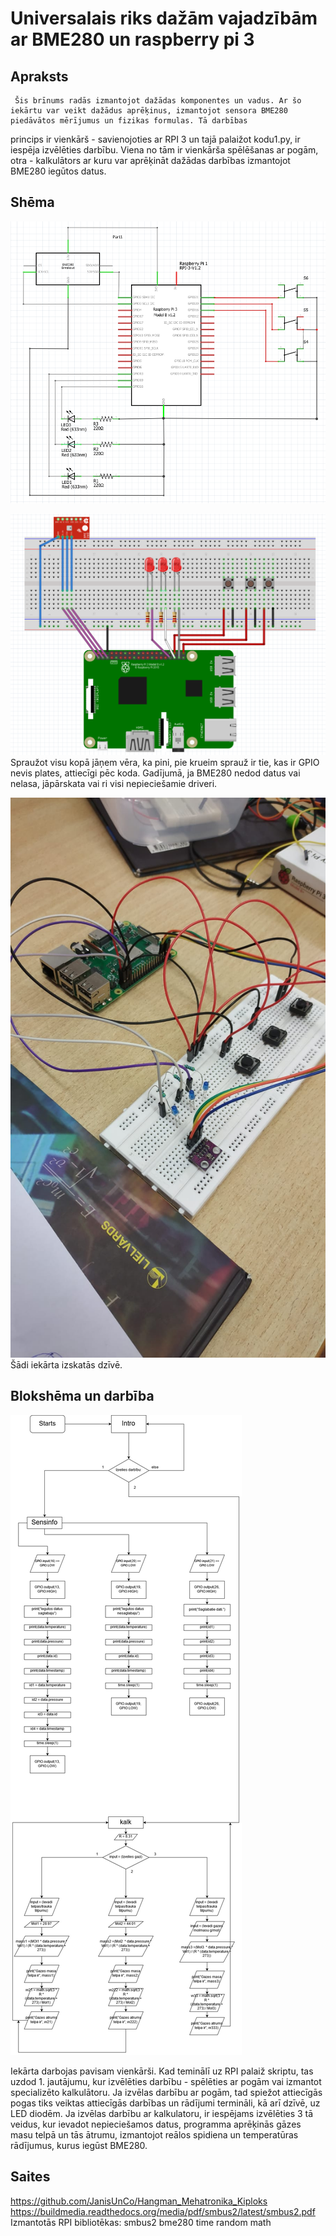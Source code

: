 # Universalais riks dažām vajadzībām ar BME280 un raspberry pi 3
## Apraksts
     Šis brīnums radās izmantojot dažādas komponentes un vadus. Ar šo iekārtu var veikt dažādus aprēķinus, izmantojot sensora BME280 piedāvātos mērījumus un fizikas formulas. Tā darbības
princips ir vienkārš - savienojoties ar RPI 3 un tajā palaižot kodu1.py, ir iespēja izvēlēties darbību. Viena no tām ir vienkārša spēlēšanas ar pogām, otra - kalkulātors ar kuru var aprēķināt dažādas darbības izmantojot BME280 iegūtos datus.
## Shēma
![Shema](https://raw.githubusercontent.com/JanisUnCo/BME280_SPV/master/bildes/Screenshot_5.png)

![Maize](https://raw.githubusercontent.com/JanisUnCo/BME280_SPV/master/bildes/Screenshot_4.png)
    Spraužot visu kopā jāņem vēra, ka pini, pie krueim sprauž ir tie, kas ir GPIO nevis plates, attiecīgi pēc koda. Gadījumā, ja BME280 nedod datus vai nelasa, jāpārskata vai ri visi nepieciešamie driveri.

![Prototips](https://raw.githubusercontent.com/JanisUnCo/BME280_SPV/master/bildes/prottop.jpeg)
    Šādi iekārta izskatās dzīvē.

## Blokshēma un darbība
![Blokshema](https://raw.githubusercontent.com/JanisUnCo/BME280_SPV/master/bildes/blokshema.jpg)

Iekārta darbojas pavisam vienkārši. Kad teminālī uz RPI palaiž skriptu, tas uzdod 1. jautājumu, kur izvēlēties darbību - spēlēties ar pogām vai izmantot specializēto kalkulātoru. Ja izvēlas darbību ar pogām, tad spiežot attiecīgās pogas tiks veiktas attiecīgās darbības un rādījumi termināli, kā arī dzīvē, uz LED diodēm. Ja izvēlas darbību ar kalkulatoru, ir iespējams izvēlēties 3 tā veidus, kur ievadot nepieciešamos datus, programma aprēķinās gāzes masu telpā un tās ātrumu, izmantojot reālos spidiena un temperatūras rādījumus, kurus iegūst BME280.

## Saites
https://github.com/JanisUnCo/Hangman_Mehatronika_Kiploks
https://buildmedia.readthedocs.org/media/pdf/smbus2/latest/smbus2.pdf
Izmantotās RPI bibliotēkas:
smbus2
bme280
time
random
math
